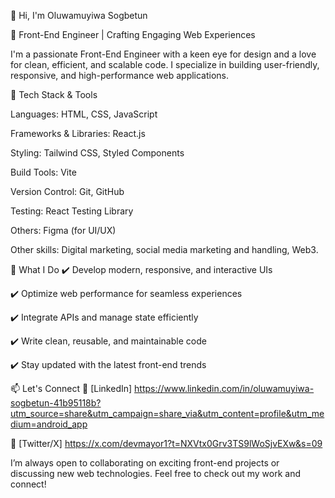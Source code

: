 👋 Hi, I'm Oluwamuyiwa Sogbetun 

🚀 Front-End Engineer | Crafting Engaging Web Experiences

I'm a passionate Front-End Engineer with a keen eye for design and a love for clean, efficient, and scalable code. I specialize in building user-friendly, responsive, and high-performance web applications.

🔧 Tech Stack & Tools

Languages: HTML, CSS, JavaScript

Frameworks & Libraries: React.js

Styling: Tailwind CSS, Styled Components

Build Tools: Vite

Version Control: Git, GitHub

Testing: React Testing Library

Others: Figma (for UI/UX)

Other skills: Digital marketing, social media marketing and handling, Web3.

📌 What I Do
✔️ Develop modern, responsive, and interactive UIs

✔️ Optimize web performance for seamless experiences

✔️ Integrate APIs and manage state efficiently

✔️ Write clean, reusable, and maintainable code

✔️ Stay updated with the latest front-end trends

📫 Let's Connect
🔗 [LinkedIn] https://www.linkedin.com/in/oluwamuyiwa-sogbetun-41b95118b?utm_source=share&utm_campaign=share_via&utm_content=profile&utm_medium=android_app

🔗 [Twitter/X] https://x.com/devmayor1?t=NXVtx0Grv3TS9lWoSjvEXw&s=09

I’m always open to collaborating on exciting front-end projects or discussing new web technologies. Feel free to check out my work and connect!

<!---
Dmayor22/Dmayor22 is a ✨ special ✨ repository because its `README.md` (this file) appears on your GitHub profile.
You can click the Preview link to take a look at your changes.
--->
